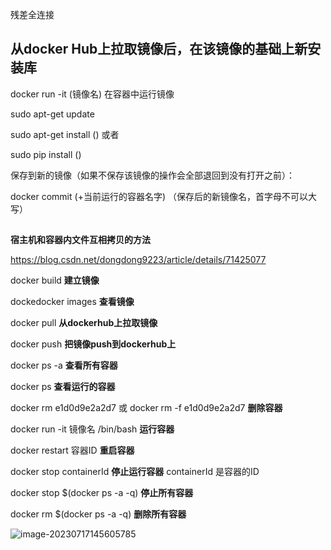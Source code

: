 残差全连接

## 从docker Hub上拉取镜像后，在该镜像的基础上新安装库

docker run -it (镜像名)  在容器中运行镜像

sudo apt-get update

sudo apt-get install () 或者

sudo pip install () 

保存到新的镜像（如果不保存该镜像的操作会全部退回到没有打开之前）：

docker commit  (+当前运行的容器名字) （保存后的新镜像名，首字母不可以大写）

## 

**宿主机和容器内文件互相拷贝的方法**

https://blog.csdn.net/dongdong9223/article/details/71425077

docker build  **建立镜像**

dockedocker images **查看镜像**

docker pull **从dockerhub上拉取镜像**

docker push **把镜像push到dockerhub上**

docker ps -a **查看所有容器**

docker ps  **查看运行的容器**

docker rm e1d0d9e2a2d7 或 docker rm -f e1d0d9e2a2d7 **删除容器**

docker run -it 镜像名 /bin/bash  **运行容器**

docker restart 容器ID     **重启容器**

docker stop containerId   **停止运行容器**  containerId 是容器的ID

docker stop $(docker ps -a -q)    **停止所有容器** 

docker rm $(docker ps -a -q)       **删除所有容器**

![image-20230717145605785](/home/hanbing/.config/Typora/typora-user-images/image-20230717145605785.png)